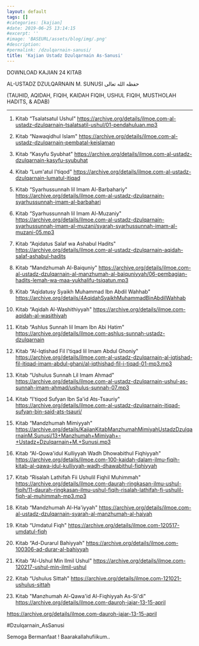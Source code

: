 ```yaml
---
layout: default
tags: []
#categories: [kajian]
#date: 2019-06-25 13:14:15
#excerpt: ''
#image: 'BASEURL/assets/blog/img/.png'
#description:
#permalink: /dzulqarnain-sanusi/
title: 'Kajian Ustadz Dzulqarnain As-Sanusi'
---
```


DOWNLOAD KAJIAN 24 KITAB 

AL-USTADZ DZULQARNAIN M. SUNUSI حفظه الله تعالى

(TAUHID, AQIDAH, FIQIH, KAIDAH FIQIH, USHUL FIQIH, MUSTHOLAH HADITS, & ADAB)
__________________________________

1. Kitab “Tsalatsatul Ushul" 
https://archive.org/details/ilmoe.com-al-ustadz-dzulqarnain-tsalatsatil-ushul/01-pendahuluan.mp3

2. Kitab “Nawaqidhul Islam"
https://archive.org/details/ilmoe.com-al-ustadz-dzulqarnain-pembatal-keislaman

3. Kitab “Kasyfu Syubhat"
https://archive.org/details/ilmoe.com-al-ustadz-dzulqarnain-kasyfu-syubuhat

4. Kitab “Lum'atul I'tiqod"
https://archive.org/details/ilmoe.com-al-ustadz-dzulqarnain-lumatul-itiqad

5. Kitab “Syarhussunnah lil Imam Al-Barbahariy"
https://archive.org/details/ilmoe.com-al-ustadz-dzulqarnain-syarhussunnah-imam-al-barbahari

6. Kitab “Syarhussunnah lil Imam Al-Muzaniy"
https://archive.org/details/ilmoe.com-al-ustadz-dzulqarnain-syarhussunnah-imam-al-muzani/syarah-syarhussunnah-imam-al-muzani-05.mp3

7. Kitab “Aqidatus Salaf wa Ashabul Hadits"
https://archive.org/details/ilmoe.com-al-ustadz-dzulqarnain-aqidah-salaf-ashabul-hadits

8. Kitab “Mandzhumah Al-Baiquniy"
https://archive.org/details/ilmoe.com-al-ustadz-dzulqarnain-al-manzhumah-al-baiquniyyah/06-pembagian-hadits-lemah-wa-maa-yukhalifu-tsiqatun.mp3

9. Kitab “Aqidatusy Syaikh Muhammad Ibn Abdil Wahhab"
https://archive.org/details/4AqidahSyaikhMuhammadBinAbdilWahhab

11. Kitab “Aqidah Al-Washithiyyah"
https://archive.org/details/ilmoe.com-aqidah-al-wasithiyah

12. Kitab “Ashlus Sunnah lil Imam Ibn Abi Hatim"
https://archive.org/details/ilmoe.com-ashlus-sunnah-ustadz-dzulqarnain

13. Kitab “Al-Iqtishad Fil I'tiqad lil Imam Abdul Ghoniy"
https://archive.org/details/ilmoe.com-al-ustadz-dzulqarnain-al-iqtishad-fil-itiqad-imam-abdul-ghani/al-iqthishad-fil-i-tiqad-01-mp3.mp3

14. Kitab “Ushulus Sunnah Lil Imam Ahmad"
https://archive.org/details/ilmoe.com-al-ustadz-dzulqarnain-ushul-as-sunnah-imam-ahmad/ushulus-sunnah-07.mp3

15. Kitab “I'tiqod Sufyan Ibn Sa'id Ats-Tsauriy"
https://archive.org/details/ilmoe.com-al-ustadz-dzulqarnain-itiqad-sufyan-bin-said-ats-tsauri/

16. Kitab “Mandzhumah Mimiyyah"
https://archive.org/details/KajianKitabManzhumahMimiyahUstadzDzulqarnainM.Sunusi/13+Manzhumah+Mimiyah+-+Ustadz+Dzulqarnain+M.+Sunusi.mp3

17. Kitab “Al-Qowa'idul Kulliyyah Wadh Dhowabithul Fiqhiyyah"
https://archive.org/details/ilmoe.com-100-kaidah-dalam-ilmu-fiqih-kitab-al-qawa-idul-kulliyyah-wadh-dhawabithul-fiqhiyyah

18. Kitab “Risalah Lathifah Fii Ushulil Fiqhil Muhimmah"
https://archive.org/details/ilmoe.com-daurah-ringkasan-ilmu-ushul-fiqih/11-daurah-ringkasan-ilmu-ushul-fiqih-risalah-lathifah-fi-ushulil-fiqh-al-muhimmah-mp3.mp3

19. Kitab “Mandzhumah Al-Ha'iyyah"
https://archive.org/details/ilmoe.com-al-ustadz-dzulqarnain-syarah-al-manzhumah-al-haiyah

20. Kitab “Umdatul Fiqh"
https://archive.org/details/ilmoe.com-120517-umdatul-fiqh

21. Kitab “Ad-Durarul Bahiyyah"
https://archive.org/details/ilmoe.com-100306-ad-durar-al-bahiyyah

22. Kitab “Al-Ushul Min Ilmil Ushul"
https://archive.org/details/ilmoe.com-120217-ushul-min-ilmil-ushul

23. Kitab “Ushulus Sittah"
https://archive.org/details/ilmoe.com-121021-ushulus-sittah

24. Kitab "Manzhumah Al-Qawa'id Al-Fiqhiyyah As-Si'di"
https://archive.org/details/ilmoe.com-dauroh-jajar-13-15-april

https://archive.org/details/ilmoe.com-dauroh-jajar-13-15-april

#Dzulqarnain_AsSanusi

Semoga Bermanfaat ! Baarakallahufiikum..
